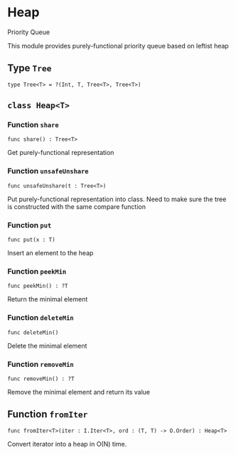# Heap
Priority Queue

This module provides purely-functional priority queue based on leftist heap

## Type `Tree`
``` motoko no-repl
type Tree<T> = ?(Int, T, Tree<T>, Tree<T>)
```


## `class Heap<T>`


### Function `share`
``` motoko no-repl
func share() : Tree<T>
```

Get purely-functional representation


### Function `unsafeUnshare`
``` motoko no-repl
func unsafeUnshare(t : Tree<T>)
```

Put purely-functional representation into class. Need to make sure the tree is constructed with the same compare function


### Function `put`
``` motoko no-repl
func put(x : T)
```

Insert an element to the heap


### Function `peekMin`
``` motoko no-repl
func peekMin() : ?T
```

Return the minimal element


### Function `deleteMin`
``` motoko no-repl
func deleteMin()
```

Delete the minimal element


### Function `removeMin`
``` motoko no-repl
func removeMin() : ?T
```

Remove the minimal element and return its value

## Function `fromIter`
``` motoko no-repl
func fromIter<T>(iter : I.Iter<T>, ord : (T, T) -> O.Order) : Heap<T>
```

Convert iterator into a heap in O(N) time.
